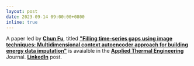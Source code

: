 ```yaml
---
layout: post
date: 2023-09-14 09:00:00+0800
inline: true
---
```


A paper led by [**Chun Fu**](https://www.linkedin.com/in/chun-fu/), titled [**"Filling time-series gaps using image techniques: Multidimensional context autoencoder approach for building energy data imputation"**](https://www.sciencedirect.com/science/article/abs/pii/S1359431123015740?via%3Dihub) is avaialble in the [**Applied Thermal Engineering**](https://www.sciencedirect.com/journal/applied-thermal-engineering) Journal. [**LinkedIn**](https://www.linkedin.com/feed/update/urn:li:activity:7108061233618042880/) post.

